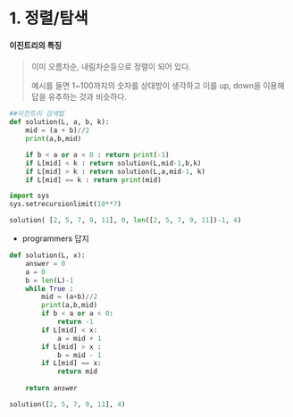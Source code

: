 # 1. 정렬/탐색

#### 이진트리의 특징

>이미 오름차순, 내림차순등으로 정렬이 되어 있다.
>
>예시를 들면 1~100까지의 숫자를 상대방이 생각하고 이를 up, down을 이용해 답을 유추하는 것과 비슷하다.

```python
##이진트리 검색법
def solution(L, a, b, k):
    mid = (a + b)//2
    print(a,b,mid)

    if b < a or a < 0 : return print(-1)
    if L[mid] < k : return solution(L,mid-1,b,k)
    if L[mid] > k : return solution(L,a,mid-1, k)
    if L[mid] == k : return print(mid)

import sys
sys.setrecursionlimit(10**7)

solution( [2, 5, 7, 9, 11], 0, len([2, 5, 7, 9, 11])-1, 4)
```

- programmers 답지

```python
def solution(L, x):
    answer = 0
    a = 0
    b = len(L)-1
    while True :
        mid = (a+b)//2
        print(a,b,mid)
        if b < a or a < 0: 
            return -1
        if L[mid] < x:
            a = mid + 1
        if L[mid] > x :
            b = mid - 1
        if L[mid] == x:
            return mid
        
    return answer

solution([2, 5, 7, 9, 11], 4)
```

